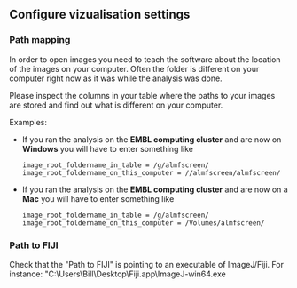 ## Configure vizualisation settings ##

### Path mapping ###

In order to open images you need to teach the software about the location of the images on your computer. Often the folder is different on your computer right now as it was while the analysis was done.

Please inspect the columns in your table where the paths to your images are stored and find out what is different on your computer.

Examples:

- If you ran the analysis on the __EMBL computing cluster__ and are now on __Windows__ you will have to enter something like
 
    `image_root_foldername_in_table = /g/almfscreen/`
    `image_root_foldername_on_this_computer = //almfscreen/almfscreen/`

- If you ran the analysis on the __EMBL computing cluster__ and are now on a __Mac__ you will have to enter something like
 
    `image_root_foldername_in_table = /g/almfscreen/`
    `image_root_foldername_on_this_computer = /Volumes/almfscreen/`

### Path to FIJI ###

Check that the "Path to FIJI" is pointing to an executable of ImageJ/Fiji.
For instance: "C:\Users\Bill\Desktop\Fiji.app\ImageJ-win64.exe